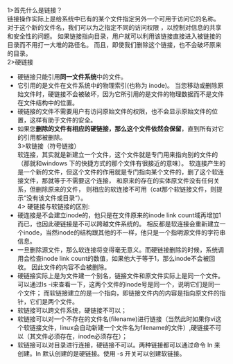 1>首先什么是链接？    
链接操作实际上是给系统中已有的某个文件指定另外一个可用于访问它的名称。
对于这个新的文件名，我们可以为之指定不同的访问权限 ，以控制对信息的共享和安全性的问题。
如果链接指向目录，用户就可以利用该链接直接进入被链接的目录而不用打一大堆的路径名。
而且，即使我们删除这个链接，也不会破坏原来的目录。    
2>硬链接      
* 硬链接只能引用**同一文件系统**中的文件。
* 它引用的是文件在文件系统中的物理索引(也称为 inode)。
当您移动或删除原始文件时，硬链接不会被破坏，因为它所引用的是文件的物理数据而不是文件在文件结构中的位置。
* 硬链接的文件不需要用户有访问原始文件的权限，也不会显示原始文件的位置，这样有助于文件的安全。
* 如果您**删除的文件有相应的硬链接，那么这个文件依然会保留**，直到所有对它的引用都被删除。       
3>软链接（符号链接）   
软连接，其实就是新建立一个文件，这个文件就是专门用来指向别的文件的（那就和windows 下的快捷方式的那个文件有很接近的意味）。
软连接产生的是一个新的文件，但这个文件的作用就是专门指向某个文件的，删了这个软连接文件，那就等于不需要这个连接，
和原来的存在的实体原文件没有任何关系，但删除原来的文件，
则相应的软连接不可用（cat那个软链接文件，则提示“没有该文件或目录“）。         
4> 硬链接与软链接的区别:      
* 硬连接是不会建立inode的，他只是在文件原来的inode link count域再增加1而已，也因此硬链接是不可以跨越文件系统的。
相反都是软连接会重新建立一个inode，当然inode的结构跟其他的不一样，他只是一个指明源文件的字符串信息。
* 一旦删除源文件，那么软连接将变得毫无意义。而硬链接删除的时候，系统调用会检查inode link count的数值，如果他大于等于1，那么inode不会被回收。
因此文件的内容不会被删除。
* 硬链接实际上是为文件建一个别名，链接文件和原文件实际上是同一个文件。
可以通过ls -i来查看一下，这两个文件的inode号是同一个，说明它们是同一个文件；
而软链接建立的是一个指向，即链接文件内的内容是指向原文件的指针，它们是两个文件。
* 软链接可以跨文件系统，硬链接不可以；
* 软链接可以对一个不存在的文件名(filename)进行链接（当然此时如果你vi这个软链接文件，linux会自动新建一个文件名为filename的文件）,硬链接不可以（其文件必须存在，inode必须存在）；
* 软链接可以对目录进行连接，硬链接不可以。两种链接都可以通过命令 ln 来创建。ln 默认创建的是硬链接。使用 -s 开关可以创建软链接。